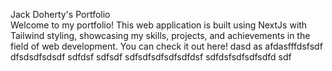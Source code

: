 Jack Doherty's Portfolio <br>
Welcome to my portfolio! This web application is built using NextJs with Tailwind styling, showcasing my skills, projects, and achievements in the field of web development. You can check it out here!
 dasd as
afdasfffdsfsdf
dfsdsdfsdsdf
sdfdsf
sdfsdf
sdfsdfsdfsdfsdfdsf
sdfdsfsdfsdfsdfd
sdf
